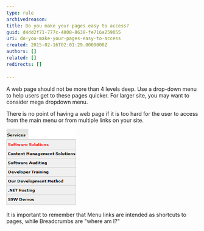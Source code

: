 ```yaml
---
type: rule
archivedreason: 
title: Do you make your pages easy to access?
guid: d4dd2f71-777c-4808-8638-fe716a259055
uri: do-you-make-your-pages-easy-to-access
created: 2015-02-16T02:01:29.0000000Z
authors: []
related: []
redirects: []

---
```


A web page should not be more than 4 levels deep. Use a       drop-down menu to help users get to these pages quicker. For       larger site, you may want to consider mega dropdown menu.

There is no point of having a web page if it is too hard for       the user to access from the main menu or from multiple links       on your site.

<!--endintro-->

![Figure: Have a useful navigation system](/rules/do-you-make-your-pages-easy-to-access/drop_down_menu.gif)  

It is important to remember that Menu links are intended as shortcuts to pages, while Breadcrumbs are "where am I?"

